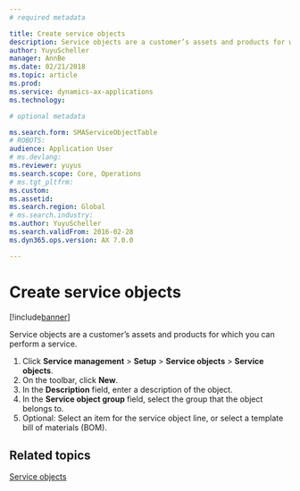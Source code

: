 ```yaml
---
# required metadata

title: Create service objects 
description: Service objects are a customer’s assets and products for which you can perform a service. 
author: YuyuScheller
manager: AnnBe
ms.date: 02/21/2018
ms.topic: article
ms.prod: 
ms.service: dynamics-ax-applications
ms.technology: 

# optional metadata

ms.search.form: SMAServiceObjectTable
# ROBOTS: 
audience: Application User
# ms.devlang: 
ms.reviewer: yuyus
ms.search.scope: Core, Operations
# ms.tgt_pltfrm: 
ms.custom: 
ms.assetid: 
ms.search.region: Global
# ms.search.industry: 
ms.author: YuyuScheller
ms.search.validFrom: 2016-02-28
ms.dyn365.ops.version: AX 7.0.0

---
```


# Create service objects  

[!include[banner](../includes/banner.md)]
   
Service objects are a customer’s assets and products for which you can perform a service. 

1. Click **Service management** \> **Setup** \> **Service objects** \> **Service objects**.
2. On the toolbar, click **New**.
3. In the **Description** field, enter a description of the object.
4. In the **Service object group** field, select the group that the object belongs to. 
5. Optional: Select an item for the service object line, or select a template bill of materials (BOM).

## Related topics

[Service objects](service-objects.md)



